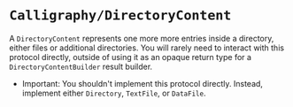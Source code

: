 # ``Calligraphy/DirectoryContent``

A `DirectoryContent` represents one more more entries inside a directory, either files or additional directories.
You will rarely need to interact with this protocol directly, outside of using it as an opaque return type for a ``DirectoryContentBuilder`` result builder.

- Important: You shouldn't implement this protocol directly. Instead, implement either ``Directory``, ``TextFile``, or ``DataFile``.
